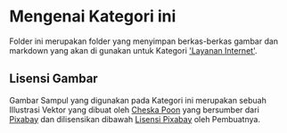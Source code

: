 # Mengenai Kategori ini
Folder ini merupakan folder yang menyimpan berkas-berkas gambar dan markdown yang akan di gunakan untuk Kategori ['Layanan Internet'](https://farrel.franqois.id/kategori/layanan-internet/).

## Lisensi Gambar
Gambar Sampul yang digunakan pada Kategori ini merupakan sebuah Illustrasi Vektor yang dibuat oleh [Cheska Poon](https://pixabay.com/users/cheskapoondesignstudio-1189440/) yang bersumber dari [Pixabay](https://pixabay.com/images/id-2374502/) dan dilisensikan dibawah [Lisensi Pixabay](https://pixabay.com/service/license/) oleh Pembuatnya.